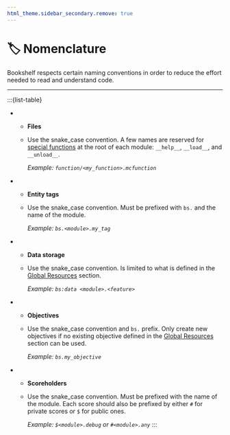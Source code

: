 ```yaml
---
html_theme.sidebar_secondary.remove: true
---
```


# 🏷️ Nomenclature

Bookshelf respects certain naming conventions in order to reduce the effort needed to read and understand code.

---

:::{list-table}
*   - **Files**
    - Use the snake_case convention. A few names are reserved for [special functions](project:../contribute/special-functions.md) at the root of each module: `__help__`, `__load__`, and `__unload__`.

      *Example: `function/<my_function>.mcfunction`*
*   - **Entity tags**
    - Use the snake_case convention. Must be prefixed with `bs.` and the name of the module.

      *Example: `bs.<module>.my_tag`*
*   - **Data storage**
    - Use the snake_case convention. Is limited to what is defined in the [Global Resources](project:global-resources.md) section.

      *Example: `bs:data <module>.<feature>`*
*   - **Objectives**
    - Use the snake_case convention and `bs.` prefix. Only create new objectives if no existing objective defined in the [Global Resources](project:global-resources.md) section can be used.

      *Example: `bs.my_objective`*
*   - **Scoreholders**
    - Use the snake_case convention. Must be prefixed with the name of the module. Each score should also be prefixed by either `#` for private scores or `$` for public ones.

      *Example: `$<module>.debug` or `#<module>.any`*
:::
